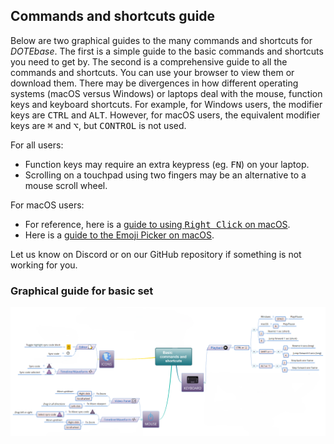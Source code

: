 ## Commands and shortcuts guide

Below are two graphical guides to the many commands and shortcuts for _DOTEbase_.
The first is a simple guide to the basic commands and shortcuts you need to get by.
The second is a comprehensive guide to all the commands and shortcuts.
You can use your browser to view them or download them.
There may be divergences in how different operating systems (macOS versus Windows) or laptops deal with the mouse, function keys and keyboard shortcuts.
For example, for Windows users, the modifier keys are <kbd>CTRL</kbd> and <kbd>ALT</kbd>.
However, for macOS users, the equivalent modifier keys are <kbd>⌘</kbd> and <kbd>⌥</kbd>, but <kbd>CONTROL</kbd> is not used.

For all users:
- Function keys may require an extra keypress (eg. <kbd>FN</kbd>) on your laptop.
- Scrolling on a touchpad using two fingers may be an alternative to a mouse scroll wheel.

For macOS users:
- For reference, here is a [guide to using <kbd>Right Click</kbd> on macOS](https://www.macworld.co.uk/how-to/mac/right-click-3610351/).
- Here is a [guide to the Emoji Picker on macOS](https://www.imore.com/how-to-use-emoji-on-your-mac).

Let us know on Discord or on our GitHub repository if something is not working for you.

### Graphical guide for basic set <a id='commands'></a>

[![Graphical guide for basic set](images/commands/guide1.png)](images/commands/guide1.png)
